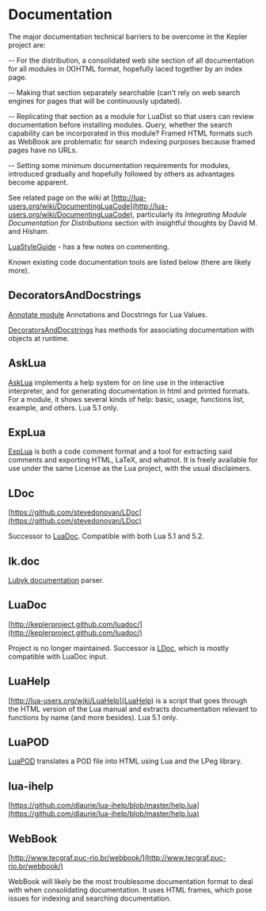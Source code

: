 # Documentation

The major documentation technical barriers to be overcome in the Kepler
project are:  
   
 -- For the distribution, a consolidated web site section of all
documentation for all modules in (X)HTML format, hopefully laced
together by an index page.  
   
 -- Making that section separately searchable (can't rely on web search
engines for pages that will be continuously updated).  
   
 -- Replicating that section as a module for LuaDist so that users can
review documentation before installing modules. *Query,* whether the
search capability can be incorporated in this module? Framed HTML
formats such as WebBook are problematic for search indexing purposes
because framed pages have no URLs.   
   
 -- Setting some minimum documentation requirements for modules,
introduced gradually and hopefully followed by others as advantages
become apparent.  
   
See related page on the wiki at
[http://lua-users.org/wiki/DocumentingLuaCode](http://lua-users.org/wiki/DocumentingLuaCode),
particularly its *Integrating Module Documentation for Distributions*
section with insightful thoughts by David M. and Hisham.   
   
 [LuaStyleGuide](http://lua-users.org/wiki/LuaStyleGuide) - has a few
notes on commenting.  
   
 Known existing code documentation tools are listed below (there are
likely more).  
   

## DecoratorsAndDocstrings

[Annotate module](http://siffiejoe.github.io/lua-annotate/) Annotations and Docstrings for Lua Values.

[DecoratorsAndDocstrings](http://lua-users.org/wiki/DecoratorsAndDocstrings) has
methods for associating documentation with objects at runtime.  

## AskLua

[AskLua](http://luaforge.net/projects/asklua/) implements a help system 
for on line use in the interactive interpreter, and for generating 
documentation in html and printed formats. For a module, it shows several 
kinds of help: basic, usage, functions list, example, and others. Lua 5.1 
only.


## ExpLua

[ExpLua](http://lua-users.org/wiki/ExpLua) is both a code comment format
and a tool for extracting said comments and exporting HTML, LaTeX, and
whatnot. It is freely available for use under the same License as the
Lua project, with the usual disclaimers.  
   

## LDoc

[https://github.com/stevedonovan/LDoc](https://github.com/stevedonovan/LDoc)  
   
 Successor to [LuaDoc](#xx1oFAHDuhtMXsPlSDl6Bg). Compatible with both
Lua 5.1 and 5.2.  
   

## lk.doc

[Lubyk documentation](http://doc.lubyk.org/) parser.  
   

## LuaDoc

[http://keplerproject.github.com/luadoc/](http://keplerproject.github.com/luadoc/)  
   
 Project is no longer maintained. Successor is
[LDoc](#034qfbE9KpXhcDzXAMRulg), which is mostly compatible with LuaDoc
input.  


## LuaHelp

[http://lua-users.org/wiki/LuaHelp](LuaHelp) is a script that goes 
through the HTML version of the Lua manual and extracts documentation 
relevant to functions by name (and more besides). Lua 5.1 only.


## LuaPOD

[LuaPOD](http://www.lua.inf.puc-rio.br/~sergio/luapod/) translates a POD
file into HTML using Lua and the LPeg library.  
   

## lua-ihelp

[https://github.com/dlaurie/lua-ihelp/blob/master/help.lua](https://github.com/dlaurie/lua-ihelp/blob/master/help.lua)  
   

## WebBook

[http://www.tecgraf.puc-rio.br/webbook/](http://www.tecgraf.puc-rio.br/webbook/)  
   
 WebBook will likely be the most troublesome documentation format to
deal with when consolidating documentation. It uses HTML frames, which
pose issues for indexing and searching documentation.  

